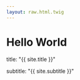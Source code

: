 ```yaml
---
layout: raw.html.twig
---
```

# Hello World

title: "{{ site.title }}"

subtitle: "{{ site.subtitle }}"
